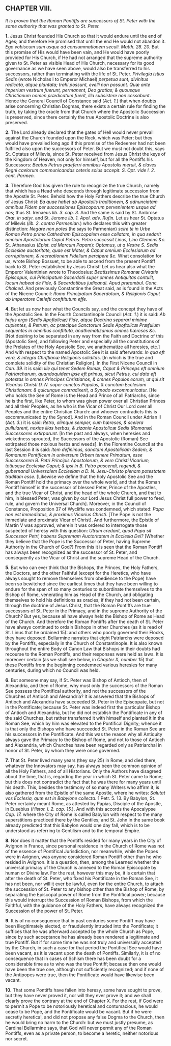## CHAPTER VIII.

*It is proven that the Roman Pontiffs are successors of St. Peter with the same authority that was granted to St. Peter.*

**1.** Jesus Christ founded His Church so that it would endure until the end of Ages; and therefore He promised that until the end He would not abandon it. *Ego vobiscum sum usque ad consummationem seculi. Matth. 28. 20.* But this promise of His would have been vain, and He would have poorly provided for His Church, if He had not arranged that the supreme authority given to St. Peter as visible Head of His Church, necessary for its good governance as we have seen above, would also be transferred to his successors, rather than terminating with the life of St. Peter. *Privilegia istius Sedis* (wrote Nicholas I to Emperor Michael) *perpetua sunt, divinitus radicata, atque plantata; trahi possunt, evelli non possunt. Quæ ante imperium vestrum fuerunt, permanent, Deo gratias; & quousque Christianum nomen prædicatum fuerit, illa subsistere non cessabunt*. Hence the General Council of Constance said (*Act. 1.*) that when doubts arise concerning Christian Dogmas, there exists a certain rule for finding the truth, by taking the oracle from that Church where the Apostolic Succession is preserved, since there certainly the true Apostolic Doctrine is also preserved.

**2.** The Lord already declared that the gates of Hell would never prevail against the Church founded upon the Rock, which was Peter; but they would have prevailed long ago if this promise of the Redeemer had not been fulfilled also upon the successors of Peter. But we must not doubt this, says St. Optatus of Milevis, since St. Peter received from Jesus Christ the keys of the Kingdom of Heaven, not only for himself, but for all the Pontiffs his Successors: *Beatus Petrus praeferri omnibus Apostolis meruit, & claves Regni caelorum communicandas ceteris solus accepit. S. Opt. vide l. 2. cont. Parmen.*

**3.** Therefore God has given the rule to recognize the true Church, namely that which has a Head who descends through legitimate succession from the Apostle St. Peter. Behold how the Holy Fathers describe the true Church of Jesus Christ: *Ea quae habet ab Apostolis traditionem, & adnunciatam omnibus Fidem per successiones Episcoporum pervenientem usque ad nos*; thus St. Irenaeus *lib. 3. cap. 3.* And the same is said by St. Ambrose *Orat. in satyr.* and St. Jerome *lib. 1. Apol. adv. Rufin.* Let us hear St. Optatus of Milevis (*lib. 2. contra Parmenian.*) who declares this with greater distinction: *Negare non potes* (he says to Parmenian) *scire te in Urbe Romae Petro primo Cathedram Episcopalem esse collatam, in qua sedarit omnium Apostolorum Caput Petrus. Petro successit Linus, Lino Clemens &c.* St. Athanasius (*Epist. ad Marcum Papam*): *Optamus, ut a Vestre S. Sedis Ecclesiae auctoritate, quae est Mater, & Caput omnium Ecclesiarum ad correptionem, & recreationem Fidelium percipere &c.* What consolation for us, wrote Bishop Bossuet, to be able to ascend from the present Pontiff back to St. Peter established by Jesus Christ! Let us hear also what the Emperor Valentinian wrote to Theodosius: *Beatissimus Romanæ Civitatis Episcopus, cui Principatum Sacerdotii super omnes Antiquitas contulit, locum habeat de Fide, & Sacerdotibus judicandi. Apud præambul. Conc. Chalced.* And previously Constantine the Great said, as is found in the Acts of the Nicene Council: *Roma Principatum Sacerdotum, & Religionis Caput ab Imperatore Cælefti conftitutum effe*.

**4.** But let us now hear what the Councils say, and the concept they have of the Apostolic See. In the Fourth Constantinople Council (*Act. 1.*) it is said: *Ab hujus ergo (Sedis Apoftolicæ) Fide, atque Doctrina separari minime cupientes, & Petrum, ac præcipue Sanctorum Sedis Apoftolicæ Præfulum sequentes in omnibus conftituta, anathematizamus omnes hæreses &c.* [Not desiring to be separated in any way from the Faith and Doctrine of this (Apostolic See), and following Peter and especially all the constitutions of the Prelates of the Holy Apostolic See, we anathematize all heresies, etc.] And with respect to the named Apostolic See it is said afterwards: *In qua eft vera, & integra Chriftianæ Religionis soliditas*. [In which is the true and complete solidity of the Christian Religion]. In the First Nicene Council in *Can. 39.* it is said: *Ille qui tenet Sedem Romæ, Caput & Princeps eft omnium Patriarcharum, quandoquidem ipse eft primus, sicut Petrus, cui data eft potestas in omnes Principes Christianos, & omnes Populos eorum, ut qui sit Vicarius Christi D. N. super cunctos Populos, & cunctam Ecclesiam Christianam: & quicunque contradixerit, a Synodo excommunicatur.* [He who holds the See of Rome is the Head and Prince of all Patriarchs, since he is the first, like Peter, to whom was given power over all Christian Princes and all their Peoples, as he who is the Vicar of Christ Our Lord over all Peoples and the entire Christian Church: and whoever contradicts this is excommunicated by the Synod]. And in the Roman Council under Adrian II (*Act. 3.*) it is said: *Retro, olimque semper, cum hæreses, & scelera pullularent, noxias illas herbas, & zizania Apostolicæ Sedis (Romanæ) Successores extirparunt.* [In the past and always, when heresies and wickedness sprouted, the Successors of the Apostolic (Roman) See extirpated those noxious herbs and weeds]. In the Florentine Council at the last Session it is said: *Item definimus, sanctam Apostolicam Sedem, & Romanum Pontificem in universum Orbem tenere Primatum, esse Successorem B. Petri Principis Apostolorum, & vere Christi Vicarium, totiusque Ecclesiæ Caput; & ipsi in B. Petro pascendi, regendi, & gubernandi Universalem Ecclesiam a D. N. Jesu-Christo plenam potestatem traditam esse.* [Likewise we define that the holy Apostolic See and the Roman Pontiff hold the primacy over the whole world, and that the Roman Pontiff himself is the successor of blessed Peter, Prince of the Apostles, and the true Vicar of Christ, and the head of the whole Church, and that to him, in blessed Peter, was given by our Lord Jesus Christ full power to feed, rule, and govern the Universal Church]. Moreover, in the Council of Constance, Proposition 37 of Wycliffe was condemned, which stated: *Papa non est immediatus, & proximus Vicarius Christi.* [The Pope is not the immediate and proximate Vicar of Christ]. And furthermore, the Epistle of Martin V was approved, wherein it was ordered to interrogate those suspected of heresy with this question: *Utrum credant, quod Papa sit Successor Petri, habens Supremam Auctoritatem in Ecclesia Dei?* [Whether they believe that the Pope is the Successor of Peter, having Supreme Authority in the Church of God?] From this it is seen that the Roman Pontiff has always been recognized as the successor of St. Peter, and consequently as the Vicar of Christ and the supreme Head of the Church.

**5.** But who can ever think that the Bishops, the Princes, the Holy Fathers, the Doctors, and the other Faithful (except for the Heretics, who have always sought to remove themselves from obedience to the Pope) have been so bewitched since the earliest times that they have been willing to endure for the span of so many centuries to subordinate themselves to the Bishop of Rome, venerating him as Head of the Church, and obligating themselves to hold his definitions as oracles; if they had not been certain, through the doctrine of Jesus Christ, that the Roman Pontiffs are true successors of St. Peter in the Primacy, and in the supreme Authority of the Church? But yes, because all have always held the Bishop of Rome as Head of the Church. And therefore the Roman Pontiffs after the death of St. Peter have always continued to ordain Bishops in other Churches (as it is read of St. Linus that he ordained 15): and others who poorly governed their Flocks, they have deposed. Bellarmine narrates that eight Patriarchs were deposed by the Pontiffs, especially in the Church of Constantinople. It is also known throughout the entire Body of Canon Law that Bishops in their doubts had recourse to the Roman Pontiffs, and their responses were held as laws. It is moreover certain (as we shall see below, in *Chapter X, number 15*) that these Pontiffs from the beginning condemned various heresies for many centuries, during which no Council was held.

**6.** But someone may say, if St. Peter was Bishop of Antioch, then of Alexandria, and then of Rome, why must only the successors of the Roman See possess the Pontifical authority, and not the successors of the Churches of Antioch and Alexandria? It is answered that the Bishops of Antioch and Alexandria have succeeded St. Peter in the Episcopate, but not in the Pontificate; because St. Peter was indeed first the particular Bishop of Antioch and Alexandria, but he did not establish the Pontificate in any of the said Churches, but rather transferred it with himself and planted it in the Roman See, which by him was elevated to the Pontifical Dignity; whence it is that only the Bishops who have succeeded St. Peter in the Roman See are his successors in the Pontificate. And this was the reason why all Antiquity always gave the Primacy to the Bishop of Rome, and not to those of Antioch and Alexandria, which Churches have been regarded only as Patriarchal in honor of St. Peter, by whom they were once governed.

**7.** That St. Peter lived many years (they say 25) in Rome, and died there, whatever the Innovators may say, has always been the common opinion of all the Holy Fathers, and of all Historians. Only the Authors have disagreed about the time, that is, regarding the year in which St. Peter came to Rome; but this does not contradict the fact that he was there for many years until his death. This, besides the testimony of so many Writers who affirm it, is also gathered from the Epistle of the same Apostle, where he writes: *Salutat vos Ecclesia, quæ est in Babylone collecta*. 1 Petr. 5. 13. By Babylon, St. Peter certainly meant Rome, as attested by Papias, Disciple of the Apostle, in Eusebius (*Histor. l. 2. cap. 15.*). And with this accords the Apocalypse *Cap. 17.* where the City of Rome is called Babylon with respect to the many superstitions practiced there by the Gentiles; and St. John in the same book already predicted that this Babylon would one day fall, which is to be understood as referring to Gentilism and to the temporal Empire.

**8.** Nor does it matter that the Pontiffs resided for many years in the City of Avignon in France, since personal residence in the Church of Rome was not of the essence of Pontifical Jurisdiction, nor meanwhile, while the Popes were in Avignon, was anyone considered Roman Pontiff other than he who resided in Avignon. It is a question, then, among the Learned whether the universal primacy of the Church is annexed to the Roman Episcopate by human or Divine law. For the rest, however this may be, it is certain that after the death of St. Peter, who fixed his Pontificate in the Roman See, it has not been, nor will it ever be lawful, even for the entire Church, to attach the succession of St. Peter to any bishop other than the Bishop of Rome, by separating the Episcopal power of Rome from the Pontifical power; because this would interrupt the Succession of Roman Bishops, from which the Faithful, with the guidance of the Holy Fathers, have always recognized the Succession of the power of St. Peter.

**9.** It is of no consequence that in past centuries some Pontiff may have been illegitimately elected, or fraudulently intruded into the Pontificate; it suffices that he was afterward accepted by the whole Church as Pope, since by such acceptance he has already been rendered a legitimate and true Pontiff. But if for some time he was not truly and universally accepted by the Church, in such a case for that period the Pontifical See would have been vacant, as it is vacant upon the death of Pontiffs. Similarly, it is of no consequence that in cases of Schism there has been doubt for a considerable time as to who was the true Pontiff; because then one would have been the true one, although not sufficiently recognized; and if none of the Antipopes were true, then the Pontificate would have likewise been vacant.

**10.** That some Pontiffs have fallen into heresy, some have sought to prove, but they have never proved it, nor will they ever prove it; and we shall clearly prove the contrary at the end of Chapter X. For the rest, if God were to permit a Pope to be notoriously heretical and contumacious, he would cease to be Pope, and the Pontificate would be vacant. But if he were secretly heretical, and did not propose any false Dogma to the Church, then he would bring no harm to the Church: but we must justly presume, as Cardinal Bellarmine says, that God will never permit any of the Roman Pontiffs, even as a private person, to become a heretic, neither notorious nor secret.